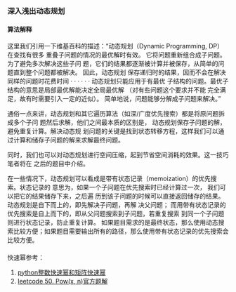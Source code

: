 ### 深入浅出动态规划
#### 算法解释

这里我们引用一下维基百科的描述：“动态规划（Dynamic Programming, DP）在查找有很多 重叠子问题的情况的最优解时有效。
它将问题重新组合成子问题。为了避免多次解决这些子问 题，它们的结果都逐渐被计算并被保存，从简单的问题直到整个问题都被解决。
因此，动态规划 保存递归时的结果，因而不会在解决同样的问题时花费时间 · · · · · · 
动态规划只能应用于有最优 子结构的问题。最优子结构的意思是局部最优解能决定全局最优解
（对有些问题这个要求并不能 完全满足，故有时需要引入一定的近似）。
简单地说，问题能够分解成子问题来解决。”

通俗一点来讲，动态规划和其它遍历算法（如深/广度优先搜索）都是将原问题拆成多个子问 题然后求解，他们之间最本质的区别是，
动态规划保存子问题的解，避免重复计算。解决动态规 划问题的关键是找到状态转移方程，这样我们可以通过计算和储存子问题的解来求解最终问题。

同时，我们也可以对动态规划进行空间压缩，起到节省空间消耗的效果。这一技巧笔者将在 之后的题目中介绍。

在一些情况下，动态规划可以看成是带有状态记录（memoization）的优先搜索。状态记录的 意思为，如果一个子问题在优先搜索时已经计算过一次，
我们可以把它的结果储存下来，之后遍 历到该子问题的时候可以直接返回储存的结果。动态规划是自下而上的，即先解决子问题，再解 决父问题；
而用带有状态记录的优先搜索是自上而下的，即从父问题搜索到子问题，若重复搜索 到同一个子问题则进行状态记录，防止重复计算。
如果题目需求的是最终状态，那么使用动态搜 索比较方便；如果题目需要输出所有的路径，那么使用带有状态记录的优先搜索会比较方便。

####
快速幂参考：
1. [python整数快速幂和矩阵快速幂](https://blog.csdn.net/bianxia123456/article/details/105167294/)
2. [leetcode 50. Pow(x, n)官方题解](https://leetcode-cn.com/problems/powx-n/solution/powx-n-by-leetcode-solution/)